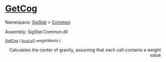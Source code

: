 # [GetCog](./ArrayExtension-100663390.md)

Namespace: [SigStat]() > [Common](./../README.md)

Assembly: SigStat.Common.dll

<sub>[GetCog](./ArrayExtension-100663390.md) ( [`Double`](https://docs.microsoft.com/en-us/dotnet/api/System.Double)[] weightMartix )<div style = "text-align: right" >Calculates the center of gravity, assuming that each cell contains  a weight value</div></sub>
